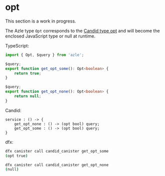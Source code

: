 # opt

This section is a work in progress.

The Azle type `Opt` corresponds to the [Candid type opt](https://internetcomputer.org/docs/current/references/candid-ref#type-opt-t) and will become the enclosed JavaScript type or null at runtime.

TypeScript:

```typescript
import { Opt, $query } from 'azle';

$query;
export function get_opt_some(): Opt<boolean> {
    return true;
}

$query;
export function get_opt_none(): Opt<boolean> {
    return null;
}
```

Candid:

```
service : () -> {
    get_opt_none : () -> (opt bool) query;
    get_opt_some : () -> (opt bool) query;
}
```

dfx:

```bash
dfx canister call candid_canister get_opt_some
(opt true)

dfx canister call candid_canister get_opt_none
(null)
```
